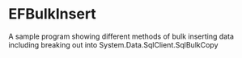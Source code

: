 EFBulkInsert
============

A sample program showing different methods of bulk inserting data including breaking out into System.Data.SqlClient.SqlBulkCopy
